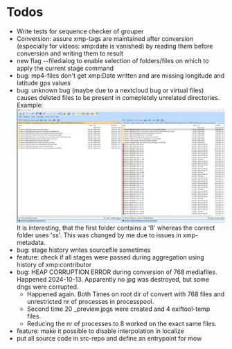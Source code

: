 # Todos 
- Write tests for sequence checker of grouper
- Conversion: assure xmp-tags are maintained after conversion (especially for videos: xmp:date is vanished) by reading them before conversion and writing them to result
- new flag --filedialog to enable selection of folders/files on which to apply the current stage command
- bug: mp4-files don't get xmp:Date written and are missing longitude and latitude gps values
- bug: unknown bug (maybe due to a nextcloud bug or virtual files) causes deleted files to be present in comepletely unrelated directories. Example: ![alt text](2024-09-30_Bug.png) It is interesting, that the first folder contains a 'ß' whereas the correct folder uses 'ss'. This was changed by me due to issues in xmp-metadata.
- bug: stage history writes sourcefile sometimes
- feature: check if all stages were passed during aggregation using history of xmp:contributor
- bug: HEAP CORRUPTION ERROR during conversion of 768 mediafiles. Happened 2024-10-13. Apparently no jpg was destroyed, but some dngs were corrupted. 
  - Happened again. Both Times on root dir of convert with 768 files and unrestricted nr of processes in processpool.
  - Second time 20 _preview.jpgs were created and 4 exiftool-temp files.
  - Reducing the nr of processes to 8 worked on the exact same files.
- feature: make it possible to disable interpolation in localize
- put all source code in src-repo and define an entrypoint for mow
